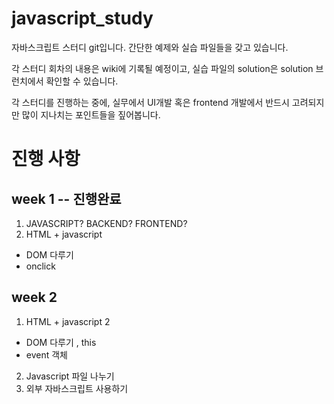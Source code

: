 # javascript_study

자바스크립트 스터디 git입니다. 
간단한 예제와 실습 파일들을 갖고 있습니다. 

각 스터디 회차의 내용은 wiki에 기록될 예정이고,
실습 파일의 solution은 solution 브런치에서 확인할 수 있습니다. 

각 스터디를 진행하는 중에, 실무에서 UI개발 혹은 frontend 개발에서
반드시 고려되지만 많이 지나치는 포인트들을 짚어봅니다. 

# 진행 사항 
## week 1  -- 진행완료
1. JAVASCRIPT? BACKEND? FRONTEND? 
2. HTML + javascript
- DOM 다루기
- onclick

## week 2  
1. HTML + javascript 2
- DOM 다루기 , this
- event 객체
2. Javascript 파일 나누기
3. 외부 자바스크립트 사용하기

